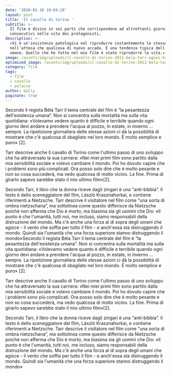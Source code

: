 ```yaml
---
date: '2020-01-10 19:04:28'
layout: post
title: 'Il cavallo di torino '
subtitle: >-
  Il film è diviso in sei parti che corrispondono ad altrettanti giorni
  consecutivi nella vita dei protagonisti,
description: >-
  «Vi è un'insistenza patologica nel riprodurre costantemente le stesse azioni
  nell'attesa che qualcosa di nuovo accada. È una tendenza tipica dell'essere
  umano. Quello che ho fatto nel mio film è stato riprodurre la vita.»
image: /assets/img/uploads/il-cavallo-di-torino-2011-bela-tarr-agnes-hranitzky-08.jpg
optimized_image: /assets/img/uploads/il-cavallo-di-torino-2011-bela-tarr-agnes-hranitzky-08.jpg
category: film
tags:
  - film
  - cavallo
  - polacco
author: Gally
paginate: true
---
```

Secondo il regista Béla Tarr il tema centrale del film è “la pesantezza dell'esistenza umana”. Non si concentra sulla mortalità ma sulla vita quotidiana: «Volevamo vedere quanto è difficile e terribile quando ogni giorno devi andare a prendere l'acqua al pozzo, in estate, in inverno … sempre. La ripetizione giornaliera delle stesse azioni ci dà la possibilità di mostrare che c'è qualcosa di sbagliato nel loro mondo. È molto semplice e puro» [2].

Tarr descrive anche Il cavallo di Torino come l'ultimo passo di uno sviluppo che ha attraversato la sua carriera: «Nei miei primi film sono partito dalla mia sensibilità sociale e volevo cambiare il mondo. Poi ho dovuto capire che i problemi sono più complicati. Ora posso solo dire che è molto pesante e non so cosa succederà, ma vedo qualcosa di molto vicino. La fine. Prima di girarlo sapevo sarebbe stato il mio ultimo film»[2].

Secondo Tarr, il libro che la donna riceve dagli zingari è una “anti-bibbia”. Il testo è dello sceneggiatore del film, László Krasznahorkai, e contiene riferimenti a Nietzsche. Tarr descrive il visitatore nel film come “una sorta di ombra nietzschana”, ma sottolinea come questo differisce da Nietzsche poiché non afferma che Dio è morto, ma biasima sia gli uomini che Dio: «Il punto è che l'umanità, tutti noi, me incluso, siamo responsabili della distruzione del mondo. Ma c'è anche una forza al di sopra degli umani che agisce - il vento che soffia per tutto il film - e anch'essa sta distruggendo il mondo. Quindi sia l'umanità che una forza superiore stanno distruggendo il mondo»Secondo il regista Béla Tarr il tema centrale del film è “la pesantezza dell'esistenza umana”. Non si concentra sulla mortalità ma sulla vita quotidiana: «Volevamo vedere quanto è difficile e terribile quando ogni giorno devi andare a prendere l'acqua al pozzo, in estate, in inverno … sempre. La ripetizione giornaliera delle stesse azioni ci dà la possibilità di mostrare che c'è qualcosa di sbagliato nel loro mondo. È molto semplice e puro» [2].

Tarr descrive anche Il cavallo di Torino come l'ultimo passo di uno sviluppo che ha attraversato la sua carriera: «Nei miei primi film sono partito dalla mia sensibilità sociale e volevo cambiare il mondo. Poi ho dovuto capire che i problemi sono più complicati. Ora posso solo dire che è molto pesante e non so cosa succederà, ma vedo qualcosa di molto vicino. La fine. Prima di girarlo sapevo sarebbe stato il mio ultimo film»[2].

Secondo Tarr, il libro che la donna riceve dagli zingari è una “anti-bibbia”. Il testo è dello sceneggiatore del film, László Krasznahorkai, e contiene riferimenti a Nietzsche. Tarr descrive il visitatore nel film come “una sorta di ombra nietzschana”, ma sottolinea come questo differisce da Nietzsche poiché non afferma che Dio è morto, ma biasima sia gli uomini che Dio: «Il punto è che l'umanità, tutti noi, me incluso, siamo responsabili della distruzione del mondo. Ma c'è anche una forza al di sopra degli umani che agisce - il vento che soffia per tutto il film - e anch'essa sta distruggendo il mondo. Quindi sia l'umanità che una forza superiore stanno distruggendo il mondo»
